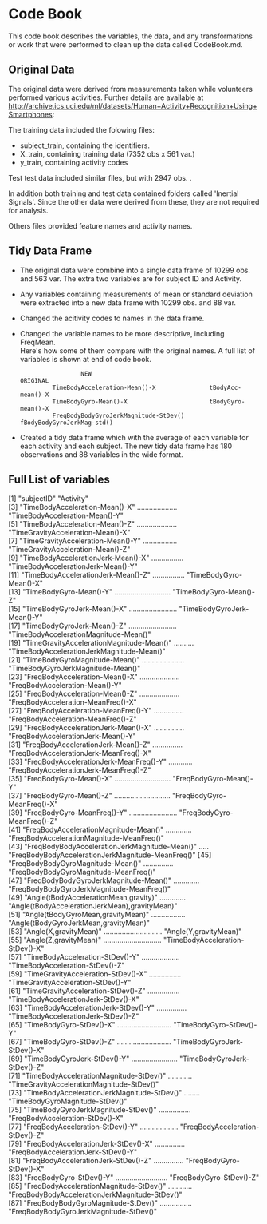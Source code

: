 # Code Book
 This code book describes the variables, the data, and any transformations or work that were performed to clean up the data called CodeBook.md.

## Original Data

The original data were derived from measurements taken while volunteers performed various activities. Further details are available at  http://archive.ics.uci.edu/ml/datasets/Human+Activity+Recognition+Using+Smartphones:

The training data included the folowing files:

*  subject_train, containing the identifiers.
* X_train, containing training data (7352 obs x 561 var.)
* y_train, containing activity codes

Test test data included similar files, but with 2947 obs. .

In addition both training and test data contained folders called 'Inertial Signals'. Since the other data were derived from these, they are not required for analysis.

Others files provided feature names and activity names.

## Tidy Data Frame

* The original data were combine into a single data frame of 10299 obs. and 563 var. The extra two variables are for subject ID and Activity.

* Any variables containing measurements of mean or standard deviation were extracted into a new data frame with 10299 obs. and 88 var.

* Changed the acitivity codes to names in the data frame.

* Changed the variable names to be more descriptive,  including FreqMean.  
Here's how some of them compare with the original names. A full list of variables is shown at end of code book. 

                       NEW                                            ORIGINAL
               TimeBodyAcceleration-Mean()-X               tBodyAcc-mean()-X
               TimeBodyGyro-Mean()-X                       tBodyGyro-mean()-X
               FreqBodyBodyGyroJerkMagnitude-StDev()       fBodyBodyGyroJerkMag-std()      



* Created a tidy data frame which  with the average of each variable for each activity and each subject. The new tidy data frame has 180 observations and 88 variables in the wide format.

## Full List of variables

 [1] "subjectID"                                        "Activity"                                        
 [3] "TimeBodyAcceleration-Mean()-X" .................... "TimeBodyAcceleration-Mean()-Y"                   
 [5] "TimeBodyAcceleration-Mean()-Z" .................... "TimeGravityAcceleration-Mean()-X"                
 [7] "TimeGravityAcceleration-Mean()-Y" ................. "TimeGravityAcceleration-Mean()-Z"                
 [9] "TimeBodyAccelerationJerk-Mean()-X" ................ "TimeBodyAccelerationJerk-Mean()-Y"               
[11] "TimeBodyAccelerationJerk-Mean()-Z" ................ "TimeBodyGyro-Mean()-X"                           
[13] "TimeBodyGyro-Mean()-Y" ............................ "TimeBodyGyro-Mean()-Z"                           
[15] "TimeBodyGyroJerk-Mean()-X" ........................ "TimeBodyGyroJerk-Mean()-Y"                       
[17] "TimeBodyGyroJerk-Mean()-Z" ........................ "TimeBodyAccelerationMagnitude-Mean()"            
[19] "TimeGravityAccelerationMagnitude-Mean()" .......... "TimeBodyAccelerationJerkMagnitude-Mean()"        
[21] "TimeBodyGyroMagnitude-Mean()" ..................... "TimeBodyGyroJerkMagnitude-Mean()"                
[23] "FreqBodyAcceleration-Mean()-X" .................... "FreqBodyAcceleration-Mean()-Y"                   
[25] "FreqBodyAcceleration-Mean()-Z" .................... "FreqBodyAcceleration-MeanFreq()-X"               
[27] "FreqBodyAcceleration-MeanFreq()-Y"  ............... "FreqBodyAcceleration-MeanFreq()-Z"               
[29] "FreqBodyAccelerationJerk-Mean()-X"  ............... "FreqBodyAccelerationJerk-Mean()-Y"               
[31] "FreqBodyAccelerationJerk-Mean()-Z"  ............... "FreqBodyAccelerationJerk-MeanFreq()-X"           
[33] "FreqBodyAccelerationJerk-MeanFreq()-Y" ............ "FreqBodyAccelerationJerk-MeanFreq()-Z"           
[35] "FreqBodyGyro-Mean()-X" ............................ "FreqBodyGyro-Mean()-Y"                           
[37] "FreqBodyGyro-Mean()-Z" ............................ "FreqBodyGyro-MeanFreq()-X"                       
[39] "FreqBodyGyro-MeanFreq()-Y" ........................ "FreqBodyGyro-MeanFreq()-Z"                       
[41] "FreqBodyAccelerationMagnitude-Mean()" ............. "FreqBodyAccelerationMagnitude-MeanFreq()"        
[43] "FreqBodyBodyAccelerationJerkMagnitude-Mean()" ..... "FreqBodyBodyAccelerationJerkMagnitude-MeanFreq()"
[45] "FreqBodyBodyGyroMagnitude-Mean()"   ............... "FreqBodyBodyGyroMagnitude-MeanFreq()"            
[47] "FreqBodyBodyGyroJerkMagnitude-Mean()" ............. "FreqBodyBodyGyroJerkMagnitude-MeanFreq()"        
[49] "Angle(tBodyAccelerationMean,gravity)" ............. "Angle(tBodyAccelerationJerkMean),gravityMean)"   
[51] "Angle(tBodyGyroMean,gravityMean)" ................. "Angle(tBodyGyroJerkMean,gravityMean)"            
[53] "Angle(X,gravityMean)" ............................. "Angle(Y,gravityMean)"                            
[55] "Angle(Z,gravityMean)" ............................. "TimeBodyAcceleration-StDev()-X"                  
[57] "TimeBodyAcceleration-StDev()-Y" ................... "TimeBodyAcceleration-StDev()-Z"                  
[59] "TimeGravityAcceleration-StDev()-X" ................ "TimeGravityAcceleration-StDev()-Y"               
[61] "TimeGravityAcceleration-StDev()-Z" ................ "TimeBodyAccelerationJerk-StDev()-X"              
[63] "TimeBodyAccelerationJerk-StDev()-Y" ............... "TimeBodyAccelerationJerk-StDev()-Z"              
[65] "TimeBodyGyro-StDev()-X" ........................... "TimeBodyGyro-StDev()-Y"                          
[67] "TimeBodyGyro-StDev()-Z" ........................... "TimeBodyGyroJerk-StDev()-X"                      
[69] "TimeBodyGyroJerk-StDev()-Y" ....................... "TimeBodyGyroJerk-StDev()-Z"                      
[71] "TimeBodyAccelerationMagnitude-StDev()" ............ "TimeGravityAccelerationMagnitude-StDev()"        
[73] "TimeBodyAccelerationJerkMagnitude-StDev()" ........ "TimeBodyGyroMagnitude-StDev()"                   
[75] "TimeBodyGyroJerkMagnitude-StDev()" ................ "FreqBodyAcceleration-StDev()-X"                  
[77] "FreqBodyAcceleration-StDev()-Y" ................... "FreqBodyAcceleration-StDev()-Z"                  
[79] "FreqBodyAccelerationJerk-StDev()-X" ............... "FreqBodyAccelerationJerk-StDev()-Y"              
[81] "FreqBodyAccelerationJerk-StDev()-Z" ............... "FreqBodyGyro-StDev()-X"                          
[83] "FreqBodyGyro-StDev()-Y"  .......................... "FreqBodyGyro-StDev()-Z"                          
[85] "FreqBodyAccelerationMagnitude-StDev()" ............ "FreqBodyBodyAccelerationJerkMagnitude-StDev()"   
[87] "FreqBodyBodyGyroMagnitude-StDev()" ................ "FreqBodyBodyGyroJerkMagnitude-StDev()"      
